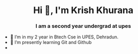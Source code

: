 <h1 align="center">Hi 👋, I'm Krish Khurana</h1>
<h3 align="center">I am a second  year undergrad at upes </h3>

- 🔭 I’m in my 2 year in Btech Cse in UPES, Dehradun.
- 🌱 I’m presently learning  Git and Github
- 




